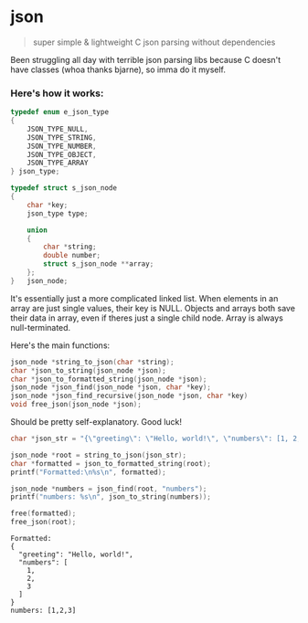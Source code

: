 # json
> super simple &amp; lightweight C json parsing without dependencies

Been struggling all day with terrible json parsing libs because C doesn't have classes (whoa thanks bjarne), so imma do it myself.

### Here's how it works:

```C
typedef enum e_json_type
{
	JSON_TYPE_NULL,
	JSON_TYPE_STRING,
	JSON_TYPE_NUMBER,
	JSON_TYPE_OBJECT,
	JSON_TYPE_ARRAY
} json_type;

typedef struct s_json_node
{
	char *key;
	json_type type;

	union
	{
		char *string;
		double number;
		struct s_json_node **array;
	};
}	json_node;
```
It's essentially just a more complicated linked list. When elements in an array are just single values, their key is NULL. Objects and arrays both save their data in array, even if theres just a single child node. Array is always null-terminated.

Here's the main functions:
```C
json_node *string_to_json(char *string);
char *json_to_string(json_node *json);
char *json_to_formatted_string(json_node *json);
json_node *json_find(json_node *json, char *key);
json_node *json_find_recursive(json_node *json, char *key)
void free_json(json_node *json);
```
Should be pretty self-explanatory. Good luck!


```C
char *json_str = "{\"greeting\": \"Hello, world!\", \"numbers\": [1, 2, 3]}";

json_node *root = string_to_json(json_str);
char *formatted = json_to_formatted_string(root);
printf("Formatted:\n%s\n", formatted);

json_node *numbers = json_find(root, "numbers");
printf("numbers: %s\n", json_to_string(numbers));

free(formatted);
free_json(root);
```

```
Formatted:
{
  "greeting": "Hello, world!",
  "numbers": [
    1,
    2,
    3
  ]
}
numbers: [1,2,3]
```

